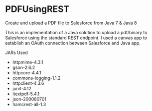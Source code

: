 # PDFUsingREST
Create and upload a PDF file to Salesforce from Java 7 &amp; Java 8

This is an implementation of a Java solution to upload a pdf/binary to Salesforce using the standard REST endpoint.
I used a canvas app to establish an OAuth connection between Salesforce and Java app.

JARs Used
* httpmime-4.3.1
* gson-2.6.2
* httpcore-4.4.1
* commons-logging-1.1.2
* httpclient-4.3.6
* junit-4.12
* itextpdf-5.4.1
* json-200080701
* hamcrest-all-1.3
